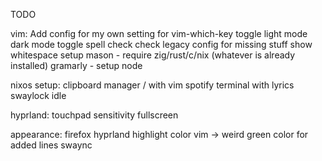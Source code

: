 TODO

vim:
Add config for my own setting for vim-which-key
toggle light mode dark mode
toggle spell check
check legacy config for missing stuff
show whitespace
setup mason - require zig/rust/c/nix (whatever is already installed)
gramarly - setup node

nixos setup:
clipboard manager / with vim
spotify terminal with lyrics
swaylock idle

hyprland:
touchpad sensitivity
fullscreen

appearance:
firefox
hyprland highlight color
vim -> weird green color for added lines
swaync
